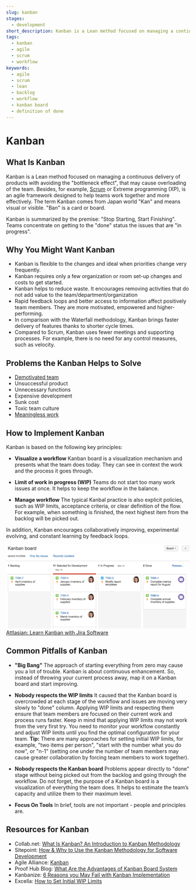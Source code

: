 ```yaml
---
slug: kanban
stages:
  - development
short_description: Kanban is a Lean method focused on managing a continuous delivery of products with avoiding the "bottleneck effect". It helps teams work together and more effectively.
tags:
  - kanban
  - agile
  - scrum
  - workflow
keywords:
  - agile
  - scrum
  - lean
  - backlog
  - workflow
  - kanban board
  - definition of done
---
```


# Kanban

## What Is Kanban

Kanban is a Lean method focused on managing a continuous delivery of products with avoiding the "bottleneck effect", that may cause overloading of the team. Besides, for example, [Scrum](/practices/scrum) or Extreme programming (XP), is an agile framework designed to help teams work together and more effectively. The term Kanban comes from Japan world "Kan" and means visual or visible. "Ban" is a card or board.

Kanban is summarized by the premise: "Stop Starting, Start Finishing". Teams concentrate on getting to the "done" status the issues that are "in progress".

## Why You Might Want Kanban

- Kanban is flexible to the changes and ideal when priorities change very frequently.
- Kanban requires only a few organization or room set-up changes and costs to get started.
- Kanban helps to reduce waste. It encourages removing activities that do not add value to the team/department/organization
- Rapid feedback loops and better access to information affect positively team members. They are more motivated, empowered and higher-performing.
- In comparison with the Waterfall methodology, Kanban brings faster delivery of features thanks to shorter cycle times.
- Compared to Scrum, Kanban uses fewer meetings and supporting processes. For example, there is no need for any control measures, such as velocity.

## Problems the Kanban Helps to Solve

- [Demotivated team](/problems/demotivated-team)
- Unsuccessful product
- Unnecessary functions
- Expensive development
- Sunk cost
- Toxic team culture
- [Meaningless work](/problems/meaningless-work)

## How to Implement Kanban

Kanban is based on the following key principles:

- **Visualize a workflow**
  Kanban board is a visualization mechanism and presents what the team does today. They can see in context the work and the process it goes through.

- **Limit of work in progress (WIP)**
  Teams do not start too many work issues at once. It helps to keep the workflow in the balance.

- **Manage workflow**
  The typical Kanbal practice is also explicit policies, such as WIP limits, acceptance criteria, or clear definition of the flow. For example, when something is finished, the next highest item from the backlog will be picked out.

In addition, Kanban encourages collaboratively improving, experimental evolving, and constant learning by feedback loops.

![Kanban](/files/kanban.png)
[Attlasian: Learn Kanban with Jira Software](https://www.atlassian.com/agile/tutorials/how-to-do-kanban-with-jira-software)

## Common Pitfalls of Kanban

- **"Big Bang"**
  The approach of starting everything from zero may cause you a lot of trouble. Kanban is about continuous enhancement. So, instead of throwing your current process away, map it on a Kanban board and start improving.

- **Nobody respects the WIP limits**
  It caused that the Kanban board is overcrowded at each stage of the workflow and issues are moving very slowly to "done" column. Applying WIP limits and respecting them ensure that team members are focused on their current work and process runs faster.
  Keep in mind that applying WIP limits may not work from the very first try. You need to monitor your workflow constantly and adjust WIP limits until you find the optimal configuration for your team.
  **Tip:** There are many approaches for setting initial WIP limits, for example, "two items per person", "start with the number what you do now", or "n-1" (setting one under the number of team members may cause greater collaboration by forcing team members to work together).

- **Nobody respects the Kanban board**
  Problems appear directly to "done" stage without being picked out from the backlog and going through the workflow. Do not forget, the purpose of a Kanban board is a visualization of everything the team does. It helps to estimate the team’s capacity and utilize them to their maximum level.

- **Focus On Tools**
  In brief, tools are not important - people and principles are.

## Resources for Kanban

- Collab.net: [What Is Kanban? An Introduction to Kanban Methodology](https://resources.collab.net/agile-101/what-is-kanban)
- Sitepoint: [How & Why to Use the Kanban Methodology for Software Development](https://www.sitepoint.com/how-why-to-use-the-kanban-methodology-for-software-development/)
- Agile Alliance: [Kanban](https://www.agilealliance.org/glossary/kanban/)
- Proof Hub Blog: [What Are the Advantages of Kanban Board System](https://blog.proofhub.com/what-are-the-advantages-of-kanban-board-system-ec7b4c3e8807)
- Kanbanize: [6 Reasons you May Fail with Kanban Implementation](https://kanbanize.com/blog/problems-with-kanban-implementation/)
- Excella: [How to Set Initial WIP Limits](https://www.excella.com/insights/how-to-set-initial-wip-limits)
